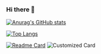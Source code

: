 ### Hi there 👋 

[![Anurag's GitHub stats](https://github-readme-stats.vercel.app/api?username=hrmcngs&show_icons=true&theme=dark)](https://github.com/anuraghazra/github-readme-stats)

[![Top Langs](https://github-readme-stats.vercel.app/api/top-langs/?username=hrmcngs&layout=compact&theme=dark&hide=c,assembly,qmake,batchfile,scss)](https://github.com/anuraghazra/github-readme-stats)

[![Readme Card](https://github-readme-stats.vercel.app/api/pin/?dark&hide=username=hrmcngs&repo=The-four-primitives-and-Weapons&show_owner=true)](https://github.com/hrmcngs/The-four-primitives-and-Weapons)
![Customized Card](https://github-readme-stats.vercel.app/api/pin?username=hrmcngs\&repo=github-readme-stats\&title_color=fff\&icon_color=f9f9f9\&text_color=9f9f9f\&bg_color=151515)

